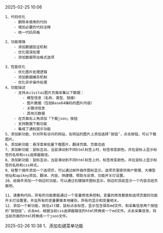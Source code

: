 2025-02-25 10:06

    1、代码优化
        - 删除未使用的代码
        - 增加必要的代码注释
        - 统一代码风格

    2、功能增强
        - 添加数据验证机制
        - 优化错误处理
        - 添加数据导出格式选项

    3、性能优化
        - 优化图片处理逻辑
        - 添加数据缓存机制
        - 优化异步操作处理
    4、功能描述
        - 支持从civitai图片页面采集以下数据：
            - 模型信息（名称、类型、链接）
            - 图片数据（包括Base64编码的图片内容）
            - 关键词信息
            - 其他元数据
        - 在页面右上角添加「下载json」按钮
        - 支持数据下载功能
        - 集成了通知提示功能
    5、添加新功能，针对所有访问的网站，在网站的图片上添加选择‘按钮’，点击按钮，可以下载图片。
    6、添加新功能：悬浮菜单批量下载图片，翻译页面、页面总结
    7、添加新功能：鼠标互动，当鼠滑动到不同html标签上时，标签改变颜色。并在鼠标上显示标签的名称和css选择器路径。
    8、添加新功能：鼠标互动，当鼠滑动到不同html标签上时，标签改变颜色。并在鼠标上显示标签的名称和css样式。
    9、给整个插件添加一个选项页，可以通过邮件插件图标显示。选项页里提供用户管理、大模型地址和apikey添加、翻译、内容、快捷键、帮助与反馈、功能开关灯设置。
    10、给插件添加一个侧边栏功能，可以通过右键插件图标显示。侧边栏目前显示一个内容总结页面吧。

    11、请重构代码，所有的功能都能通过一个变量修改来控制。变量的修改都放到选项页面的功能开关灯设置里。并且所有的变量要做本地缓存。所有的显示和变量相关。
    12、添加一个新功能，按住alt键，鼠标点击标签，显示包含保存md文件、和采集信息两个按钮的‘按钮组’。点击md，根据当前css选择器路径的html转换成一个md文件。点击采集信息，将当前页面的html转换成一个json文件。

2025-02-26 10:38
    1、添加右键菜单功能
    